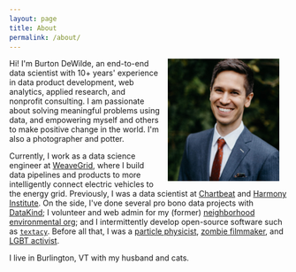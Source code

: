 ```yaml
---
layout: page
title: About
permalink: /about/
---
```


<img src="/assets/images/about-pic-2018.jpg" alt="about-pic-2018.jpg" width="40%" style="float: right; margin: 0px 15px">

Hi! I'm Burton DeWilde, an end-to-end data scientist with 10+ years' experience in data product development, web analytics, applied research, and nonprofit consulting. I am passionate about solving meaningful problems using data, and empowering myself and others to make positive change in the world. I'm also a photographer and potter.

Currently, I work as a data science engineer at [WeaveGrid], where I build data pipelines and products to more intelligently connect electric vehicles to the energy grid. Previously, I was a data scientist at [Chartbeat] and [Harmony Institute]. On the side, I've done several pro bono data projects with [DataKind]; I volunteer and web admin for my (former) [neighborhood environmental org]; and I intermittently develop open-source software such as [`textacy`]. Before all that, I was a [particle physicist](/assets/documents/2012-06-20-thesis-defense.pdf), [zombie filmmaker](http://www.decayfilm.com), and [LGBT activist](https://pointfoundation.org/scholars/burt-dewilde).

I live in Burlington, VT with my husband and cats.

[WeaveGrid]: https://www.weavegrid.com
[Chartbeat]: https://chartbeat.com
[Harmony Institute]: https://www.harmonylabs.org
[DataKind]: https://www.datakind.org
[neighborhood environmental org]: https://www.edgewaterenvironmentalcoalition.org
[`textacy`]: https://github.com/chartbeat-labs/textacy
